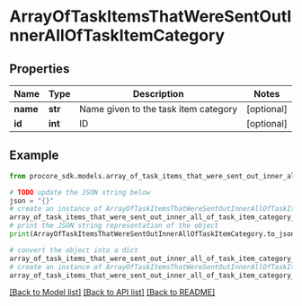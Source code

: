 # ArrayOfTaskItemsThatWereSentOutInnerAllOfTaskItemCategory


## Properties

Name | Type | Description | Notes
------------ | ------------- | ------------- | -------------
**name** | **str** | Name given to the task item category | [optional] 
**id** | **int** | ID | [optional] 

## Example

```python
from procore_sdk.models.array_of_task_items_that_were_sent_out_inner_all_of_task_item_category import ArrayOfTaskItemsThatWereSentOutInnerAllOfTaskItemCategory

# TODO update the JSON string below
json = "{}"
# create an instance of ArrayOfTaskItemsThatWereSentOutInnerAllOfTaskItemCategory from a JSON string
array_of_task_items_that_were_sent_out_inner_all_of_task_item_category_instance = ArrayOfTaskItemsThatWereSentOutInnerAllOfTaskItemCategory.from_json(json)
# print the JSON string representation of the object
print(ArrayOfTaskItemsThatWereSentOutInnerAllOfTaskItemCategory.to_json())

# convert the object into a dict
array_of_task_items_that_were_sent_out_inner_all_of_task_item_category_dict = array_of_task_items_that_were_sent_out_inner_all_of_task_item_category_instance.to_dict()
# create an instance of ArrayOfTaskItemsThatWereSentOutInnerAllOfTaskItemCategory from a dict
array_of_task_items_that_were_sent_out_inner_all_of_task_item_category_from_dict = ArrayOfTaskItemsThatWereSentOutInnerAllOfTaskItemCategory.from_dict(array_of_task_items_that_were_sent_out_inner_all_of_task_item_category_dict)
```
[[Back to Model list]](../README.md#documentation-for-models) [[Back to API list]](../README.md#documentation-for-api-endpoints) [[Back to README]](../README.md)


